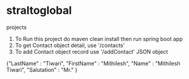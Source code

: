 # straltoglobal
projects

1. To Run this project do maven clean install then run spring boot app
2. To get Contact object detail, use '/contacts' 
3. To add Contact object record use '/addContact'
JSON object

 {"LastName" : "Tiwari",
    "FirstName" : "Mithilesh",
    "Name" : "Mithilesh Tiwari",
    "Salutation" : "Mr."
    }
